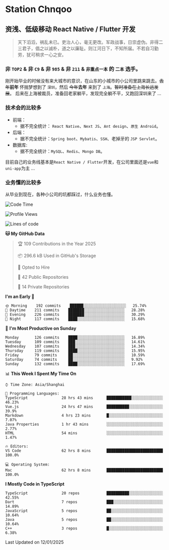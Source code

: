 # Station Chnqoo

## 资浅、低级移动 React Native / Flutter 开发

> 天下滔滔，祸乱未已。吏治人心，毫无更改。军政战事，日崇虚伪。非得二三君子，倡之以诚朴，道之以廉耻。则江河日下，不知所届。不若自习勤劳，犹可稍求一心之安。

### 非 `TOP2` & 非 `C9` & 非 `985` & 非 `211` & `非重点一本` 的 `二本` 选手。

刚开始毕业的时候没有来大城市的意识，在山东的小城市的小公司里跳来跳去。~~去年~~**前年** 怀揣梦想到了 `深圳`，然后 ~~今年~~**去年** 来到了 `上海`。~~暂时准备在上海长远发展~~。
后来在上海被裁员，准备回老家躺平，发现完全躺不平，又跑回深圳来了 ...

### 技术会的比较多

- 前端：
  - 据不完全统计： `React Native`、`Next JS`、`Ant design`、`原生 Android`。
- 后端：
  - 据不完全统计：`Spring boot`、`Mybatis`、`SSH`、老掉牙的 `JSP Servlet`。
- 数据库:
  - 据不完全统计：`MySQL`、`Redis`、`Mongo DB`。

目前自己的业务线基本是`React Native / Flutter`开发，在公司里面还是`vue`和`uni-app`为主 ...

### 业务懂的比较多

从毕业到现在，各种小公司的坑都踩过，什么业务也懂。

<!--START_SECTION:waka-->
![Code Time](http://img.shields.io/badge/Code%20Time-7%2C262%20hrs%2044%20mins-blue)

![Profile Views](http://img.shields.io/badge/Profile%20Views-0-blue)

![Lines of code](https://img.shields.io/badge/From%20Hello%20World%20I%27ve%20Written-499%20Thousand%20lines%20of%20code-blue)

**🐱 My GitHub Data** 

> 🏆 109 Contributions in the Year 2025
 > 
> 📦 296.6 kB Used in GitHub's Storage 
 > 
> 💼 Opted to Hire
 > 
> 📜 42 Public Repositories 
 > 
> 🔑 14 Private Repositories  
 > 
**I'm an Early 🐤** 

```text
🌞 Morning    192 commits    ██████░░░░░░░░░░░░░░░░░░░   25.74% 
🌆 Daytime    211 commits    ███████░░░░░░░░░░░░░░░░░░   28.28% 
🌃 Evening    226 commits    ███████░░░░░░░░░░░░░░░░░░   30.29% 
🌙 Night      117 commits    ████░░░░░░░░░░░░░░░░░░░░░   15.68%

```
📅 **I'm Most Productive on Sunday** 

```text
Monday       126 commits    ████░░░░░░░░░░░░░░░░░░░░░   16.89% 
Tuesday      109 commits    ███░░░░░░░░░░░░░░░░░░░░░░   14.61% 
Wednesday    107 commits    ███░░░░░░░░░░░░░░░░░░░░░░   14.34% 
Thursday     119 commits    ████░░░░░░░░░░░░░░░░░░░░░   15.95% 
Friday       79 commits     ██░░░░░░░░░░░░░░░░░░░░░░░   10.59% 
Saturday     74 commits     ██░░░░░░░░░░░░░░░░░░░░░░░   9.92% 
Sunday       132 commits    ████░░░░░░░░░░░░░░░░░░░░░   17.69%

```


📊 **This Week I Spent My Time On** 

```text
⌚︎ Time Zone: Asia/Shanghai

💬 Programming Languages: 
TypeScript               28 hrs 43 mins      ███████████░░░░░░░░░░░░░░   46.23% 
Vue.js                   24 hrs 47 mins      ██████████░░░░░░░░░░░░░░░   39.9% 
Markdown                 4 hrs 23 mins       █░░░░░░░░░░░░░░░░░░░░░░░░   7.07% 
Java Properties          1 hr 43 mins        ░░░░░░░░░░░░░░░░░░░░░░░░░   2.77% 
HTML                     54 mins             ░░░░░░░░░░░░░░░░░░░░░░░░░   1.47%

🔥 Editors: 
VS Code                  62 hrs 8 mins       █████████████████████████   100.0%

💻 Operating System: 
Mac                      62 hrs 8 mins       █████████████████████████   100.0%

```

**I Mostly Code in TypeScript** 

```text
TypeScript               20 repos            ██████████░░░░░░░░░░░░░░░   42.55% 
Dart                     7 repos             ███░░░░░░░░░░░░░░░░░░░░░░   14.89% 
JavaScript               5 repos             ██░░░░░░░░░░░░░░░░░░░░░░░   10.64% 
Java                     5 repos             ██░░░░░░░░░░░░░░░░░░░░░░░   10.64% 
C++                      3 repos             █░░░░░░░░░░░░░░░░░░░░░░░░   6.38%

```



 Last Updated on 12/01/2025
<!--END_SECTION:waka-->

<!---
ChenqiaoStation/ChenqiaoStation is a ✨ special ✨ repository because its `README.md` (this file) appears on your GitHub profile.
You can click the Preview link to take a look at your changes.
--->
